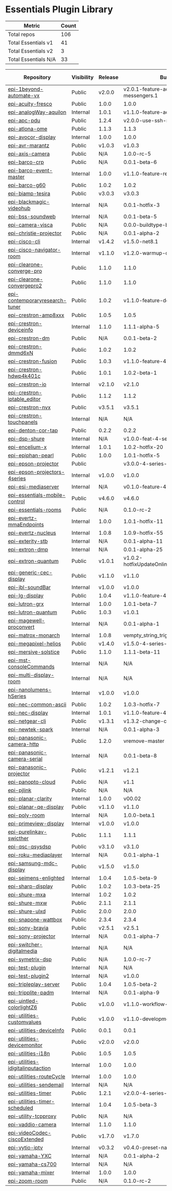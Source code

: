 # Essentials Plugin Library

| Metric                 | Count |
|------------------------|-------|
| Total repos            | 106 |
| Total Essentials v1    | 41 |
| Total Essentials v2    | 3 |
| Total Essentials N/A   | 33 |


| Repository                          | Visibility | Release | Build Output | Min Essentials |
|-------------------------------------|------------|---------|--------------|----------------|
| [epi-1beyond-automate-vx](https://github.com/PepperDash/epi-1beyond-automate-vx) | Public | v2.0.0 | v2.0.1-feature-add-interfaces-and-messengers.1 | 2.0.0 |
| [epi-acuity-fresco](https://github.com/PepperDash/epi-acuity-fresco) | Public | 1.0.0 | 1.0.0 | 1.9.7 |
| [epi-analogWay-aquilon](https://github.com/PepperDash/epi-analogWay-aquilon) | Internal | 1.0.1 | v1.1.0-feature-add-messenger.3 | N/A |
| [epi-apc-pdu](https://github.com/PepperDash/epi-apc-pdu) | Public | 1.2.4 | v2.0.0-use-ssh-net-4-series.1 | 1.15.0 |
| [epi-atlona-ome](https://github.com/PepperDash/epi-atlona-ome) | Public | 1.1.3 | 1.1.3 | 1.13.4 |
| [epi-avocor-display](https://github.com/PepperDash/epi-avocor-display) | Internal | 1.0.0 | 1.0.0 | 1.9.5 |
| [epi-avr-marantz](https://github.com/PepperDash/epi-avr-marantz) | Public | v1.0.3 | v1.0.3 | 2.4.4 |
| [epi-axis-camera](https://github.com/PepperDash/epi-axis-camera) | Public | N/A | 1.0.0-rc-5 | N/A |
| [epi-barco-crp](https://github.com/PepperDash/epi-barco-crp) | Public | N/A | 0.0.1-beta-6 | 1.10.0 |
| [epi-barco-event-master](https://github.com/PepperDash/epi-barco-event-master) | Internal | 1.0.0 | v1.1.0-feature-replace-http.5 | 1.9.7 |
| [epi-barco-g60](https://github.com/PepperDash/epi-barco-g60) | Public | 1.0.2 | 1.0.2 | 1.10.3 |
| [epi-biamp-tesira](https://github.com/PepperDash/epi-biamp-tesira) | Public | v3.0.3 | v3.0.3 | 1.8.1 |
| [epi-blackmagic-videohub](https://github.com/PepperDash/epi-blackmagic-videohub) | Internal | N/A | 0.0.1-hotfix-3 | 1.6.4 |
| [epi-bss-soundweb](https://github.com/PepperDash/epi-bss-soundweb) | Internal | N/A | 0.0.1-beta-5 | N/A |
| [epi-camera-visca](https://github.com/PepperDash/epi-camera-visca) | Public | N/A | 0.0.0-buildtype-buildnumber | 1.7.5 |
| [epi-christie-projector](https://github.com/PepperDash/epi-christie-projector) | Public | N/A | 0.0.1-alpha-2 | 1.10.3 |
| [epi-cisco-cli](https://github.com/PepperDash/epi-cisco-cli) | Internal | v1.4.2 | v1.5.0-net8.1 | 2.0.0 |
| [epi-cisco-navigator-room](https://github.com/PepperDash/epi-cisco-navigator-room) | Internal | v1.1.0 | v1.2.0-warmup-cooldown-issues.4 | N/A |
| [epi-clearone-converge-pro](https://github.com/PepperDash/epi-clearone-converge-pro) | Public | 1.1.0 | 1.1.0 | 1.8.4 |
| [epi-clearone-convergepro2](https://github.com/PepperDash/epi-clearone-convergepro2) | Public | 1.1.0 | 1.1.0 | 1.13.4 |
| [epi-contemporaryresearch-tuner](https://github.com/PepperDash/epi-contemporaryresearch-tuner) | Public | 1.0.2 | v1.1.0-feature-devicePresetsModel.3 | 1.7.6 |
| [epi-crestron-amp8xxx](https://github.com/PepperDash/epi-crestron-amp8xxx) | Public | 1.0.5 | 1.0.5 | 1.7.5 |
| [epi-crestron-deviceinfo](https://github.com/PepperDash/epi-crestron-deviceinfo) | Internal | 1.1.0 | 1.1.1-alpha-5 | 1.13.4 |
| [epi-crestron-dm](https://github.com/PepperDash/epi-crestron-dm) | Public | N/A | 0.0.1-beta-2 | 1.6.4 |
| [epi-crestron-dmmd6xN](https://github.com/PepperDash/epi-crestron-dmmd6xN) | Public | 1.0.2 | 1.0.2 | N/A |
| [epi-crestron-fusion](https://github.com/PepperDash/epi-crestron-fusion) | Public | 1.0.3 | v1.1.0-feature-4-series.2 | 1.5.5 |
| [epi-crestron-hdwp4k401c](https://github.com/PepperDash/epi-crestron-hdwp4k401c) | Public | 1.0.1 | 1.0.2-beta-1 | N/A |
| [epi-crestron-io](https://github.com/PepperDash/epi-crestron-io) | Internal | v2.1.0 | v2.1.0 | 2.0.0 |
| [epi-crestron-iptable_editor](https://github.com/PepperDash/epi-crestron-iptable_editor) | Public | 1.1.2 | 1.1.2 | 1.6.7 |
| [epi-crestron-nvx](https://github.com/PepperDash/epi-crestron-nvx) | Public | v3.5.1 | v3.5.1 | N/A |
| [epi-crestron-touchpanels](https://github.com/PepperDash/epi-crestron-touchpanels) | Internal | N/A | N/A | 1.7.5 |
| [epi-denton-cor-tap](https://github.com/PepperDash/epi-denton-cor-tap) | Public | 0.2.2 | 0.2.2 | 1.9.0 |
| [epi-dsp-shure](https://github.com/PepperDash/epi-dsp-shure) | Internal | N/A | v1.0.0-feat-4-series-only-plugin.3 | 1.6.4 |
| [epi-encelium-x](https://github.com/PepperDash/epi-encelium-x) | Internal | 1.0.1 | 1.0.2-hotfix-20 | 1.10.4 |
| [epi-epiphan-pearl](https://github.com/PepperDash/epi-epiphan-pearl) | Public | 1.0.0 | 1.0.1-hotfix-5 | 1.12.8 |
| [epi-epson-projector](https://github.com/PepperDash/epi-epson-projector) | Public |  | v3.0.0-4-series-updates.3 | 1.8.1 |
| [epi-epson-projectors-4series](https://github.com/PepperDash/epi-epson-projectors-4series) | Internal | v1.0.0 | v1.0.0 | 2.0.0 |
| [epi-esi-mediaserver](https://github.com/PepperDash/epi-esi-mediaserver) | Internal | N/A | v0.1.0-feature-4-series.2 | 1.15.5 |
| [epi-essentials-mobile-control](https://github.com/PepperDash/epi-essentials-mobile-control) | Public | v4.6.0 | v4.6.0 | 1.12.5 |
| [epi-essentials-rooms](https://github.com/PepperDash/epi-essentials-rooms) | Public | N/A | 0.1.0-rc-2 | 1.6.4 |
| [epi-evertz-mmaEndpoints](https://github.com/PepperDash/epi-evertz-mmaEndpoints) | Internal | 1.0.0 | 1.0.1-hotfix-11 | 1.15.2 |
| [epi-evertz-nucleus](https://github.com/PepperDash/epi-evertz-nucleus) | Internal | 1.0.8 | 1.0.9-hotfix-55 | 1.9.5 |
| [epi-exterity-stb](https://github.com/PepperDash/epi-exterity-stb) | Internal | N/A | 0.0.1-alpha-11 | 1.6.4 |
| [epi-extron-dmp](https://github.com/PepperDash/epi-extron-dmp) | Internal | N/A | 0.0.1-alpha-25 | 1.8.4 |
| [epi-extron-quantum](https://github.com/PepperDash/epi-extron-quantum) | Public | v1.0.1 | v1.0.2-hotfixUpdateOnlineOnResponseReceived.1 | 1.13.3 |
| [epi-generic-cec-display](https://github.com/PepperDash/epi-generic-cec-display) | Public | v1.1.0 | v1.1.0 | 1.6.7 |
| [epi-jbl-soundBar](https://github.com/PepperDash/epi-jbl-soundBar) | Internal | v1.0.0 | v1.0.0 | 2.0.0 |
| [epi-lg-display](https://github.com/PepperDash/epi-lg-display) | Public | 1.0.4 | v1.1.0-feature-4-series.9 | 1.8.0 |
| [epi-lutron-grx](https://github.com/PepperDash/epi-lutron-grx) | Internal | 1.0.0 | 1.0.1-beta-7 | 1.6.1 |
| [epi-lutron-quantum](https://github.com/PepperDash/epi-lutron-quantum) | Public | 1.0.3 | v1.0.1 | N/A |
| [epi-magewell-proconvert](https://github.com/PepperDash/epi-magewell-proconvert) | Internal | N/A | 0.0.1-alpha-1 | 1.15.3 |
| [epi-matrox-monarch](https://github.com/PepperDash/epi-matrox-monarch) | Internal | 1.0.8 | vempty_string_triggers_config_update | 1.7.4 |
| [epi-megapixel-helios](https://github.com/PepperDash/epi-megapixel-helios) | Public | v1.4.0 | v1.5.0-4-series-updates.2 | 1.16.0 |
| [epi-mersive-solstice](https://github.com/PepperDash/epi-mersive-solstice) | Public | 1.1.0 | 1.1.1-beta-11 | 1.8.0 |
| [epi-mst-consoleCommands](https://github.com/PepperDash/epi-mst-consoleCommands) | Internal | N/A | N/A | 1.6.4 |
| [epi-multi-display-room](https://github.com/PepperDash/epi-multi-display-room) | Internal | N/A | N/A | 1.6.4 |
| [epi-nanolumens-hSeries](https://github.com/PepperDash/epi-nanolumens-hSeries) | Internal | v1.0.0 | v1.0.0 | 2.0.0 |
| [epi-nec-common-ascii](https://github.com/PepperDash/epi-nec-common-ascii) | Public | 1.0.2 | 1.0.3-hotfix-7 | 1.6.5 |
| [epi-nec-display](https://github.com/PepperDash/epi-nec-display) | Internal | 1.0.1 | v1.1.0-feature-4-series.12 | N/A |
| [epi-netgear-cli](https://github.com/PepperDash/epi-netgear-cli) | Public | v1.3.1 | v1.3.2-change-connection.1 | 2.0.0 |
| [epi-newtek-spark](https://github.com/PepperDash/epi-newtek-spark) | Internal | N/A | 0.0.1-alpha-3 | 1.6.4 |
| [epi-panasonic-camera-http](https://github.com/PepperDash/epi-panasonic-camera-http) | Public | 1.2.0 | vremove-master | 1.8.5 |
| [epi-panasonic-camera-serial](https://github.com/PepperDash/epi-panasonic-camera-serial) | Internal | N/A | 0.0.1-beta-8 | N/A |
| [epi-panasonic-projector](https://github.com/PepperDash/epi-panasonic-projector) | Public | v1.2.1 | v1.2.1 | 2.0.0 |
| [epi-panopto-cloud](https://github.com/PepperDash/epi-panopto-cloud) | Public | N/A | v1.1 | 1.12.8 |
| [epi-pjlink](https://github.com/PepperDash/epi-pjlink) | Public | N/A | N/A | 1.8.1 |
| [epi-planar-clarity](https://github.com/PepperDash/epi-planar-clarity) | Internal | 1.0.0 | v00.02 | 1.11.1 |
| [epi-planar-qe-display](https://github.com/PepperDash/epi-planar-qe-display) | Public | v1.1.0 | v1.1.0 | 1.11.1 |
| [epi-poly-room](https://github.com/PepperDash/epi-poly-room) | Internal | N/A | 1.0.0-beta.1 | 1.11.0 |
| [epi-primeview-display](https://github.com/PepperDash/epi-primeview-display) | Internal | v1.0.0 | v1.0.0 | 1.6.7 |
| [epi-purelinkav-swicther](https://github.com/PepperDash/epi-purelinkav-swicther) | Public | 1.1.1 | 1.1.1 | 1.5.5 |
| [epi-qsc-qsysdsp](https://github.com/PepperDash/epi-qsc-qsysdsp) | Public | v3.1.0 | v3.1.0 | 2.0.0 |
| [epi-roku-mediaplayer](https://github.com/PepperDash/epi-roku-mediaplayer) | Internal | N/A | 0.0.1-alpha-1 | 1.5.5 |
| [epi-samsung-mdc-display](https://github.com/PepperDash/epi-samsung-mdc-display) | Public | v1.5.0 | v1.5.0 | 1.16.1 |
| [epi-seimens-enlighted](https://github.com/PepperDash/epi-seimens-enlighted) | Internal | 1.0.4 | 1.0.5-beta-9 | 1.9.7 |
| [epi-sharp-display](https://github.com/PepperDash/epi-sharp-display) | Public | 1.0.2 | 1.0.3-beta-25 | 1.9.1 |
| [epi-shure-mxa](https://github.com/PepperDash/epi-shure-mxa) | Internal | 1.0.2 | 1.0.2 | 1.7.5 |
| [epi-shure-mxw](https://github.com/PepperDash/epi-shure-mxw) | Public | 2.1.1 | 2.1.1 | 1.6.6 |
| [epi-shure-ulxd](https://github.com/PepperDash/epi-shure-ulxd) | Public | 2.0.0 | 2.0.0 | 1.12.0 |
| [epi-snapone-wattbox](https://github.com/PepperDash/epi-snapone-wattbox) | Public | 2.3.4 | 2.3.4 | 1.12.2 |
| [epi-sony-bravia](https://github.com/PepperDash/epi-sony-bravia) | Public | v2.5.1 | v2.5.1 | 2.4.7 |
| [epi-sony-projector](https://github.com/PepperDash/epi-sony-projector) | Internal | N/A | 0.0.1-alpha-7 | 1.6.4 |
| [epi-switcher-digitalmedia](https://github.com/PepperDash/epi-switcher-digitalmedia) | Internal | N/A | N/A | 1.6.4 |
| [epi-symetrix-dsp](https://github.com/PepperDash/epi-symetrix-dsp) | Public | N/A | 1.0.0-rc-7 | N/A |
| [epi-test-plugin](https://github.com/PepperDash/epi-test-plugin) | Internal | N/A | N/A | 1.6.4 |
| [epi-test-plugin2](https://github.com/PepperDash/epi-test-plugin2) | Internal | N/A | v1.0.0 | 1.6.4 |
| [epi-tripleplay-server](https://github.com/PepperDash/epi-tripleplay-server) | Public | 1.0.4 | 1.0.5-beta-2 | 1.9.1 |
| [epi-tripplite-padm](https://github.com/PepperDash/epi-tripplite-padm) | Internal | N/A | 0.0.1-alpha-9 | N/A |
| [epi-uintled-colorlightZ6](https://github.com/PepperDash/epi-uintled-colorlightZ6) | Public | v1.0.0 | v1.1.0-workflow-updates.21 | 1.5.5 |
| [epi-utilities-customvalues](https://github.com/PepperDash/epi-utilities-customvalues) | Public | v1.0.0 | v1.1.0-development.1 | 1.10.0 |
| [epi-utilities-deviceInfo](https://github.com/PepperDash/epi-utilities-deviceInfo) | Public | 0.0.1 | 0.0.1 | 1.6.4 |
| [epi-utilities-devicemonitor](https://github.com/PepperDash/epi-utilities-devicemonitor) | Public | v2.0.0 | v2.0.0 | 2.4.4 |
| [epi-utilities-i18n](https://github.com/PepperDash/epi-utilities-i18n) | Public | 1.0.5 | 1.0.5 | 1.6.4 |
| [epi-utilities-idigitalinputaction](https://github.com/PepperDash/epi-utilities-idigitalinputaction) | Internal | 1.0.0 | 1.0.0 | 1.9.1 |
| [epi-utilities-routeCycle](https://github.com/PepperDash/epi-utilities-routeCycle) | Internal | 1.0.0 | 1.0.0 | 1.15.2 |
| [epi-utilities-sendemail](https://github.com/PepperDash/epi-utilities-sendemail) | Internal | N/A | N/A | 1.10.1 |
| [epi-utilities-timer](https://github.com/PepperDash/epi-utilities-timer) | Public | 1.2.1 | v2.0.0-4-series-updates.3 | 1.16.0 |
| [epi-utilities-timer-scheduled](https://github.com/PepperDash/epi-utilities-timer-scheduled) | Internal | 1.0.4 | 1.0.5-beta-3 | 1.9.0 |
| [epi-utility-tcpproxy](https://github.com/PepperDash/epi-utility-tcpproxy) | Public | N/A | N/A | 1.6.4 |
| [epi-vaddio-camera](https://github.com/PepperDash/epi-vaddio-camera) | Internal | 1.1.0 | 1.1.0 | 1.10.3 |
| [epi-videoCodec-ciscoExtended](https://github.com/PepperDash/epi-videoCodec-ciscoExtended) | Public | v1.7.0 | v1.7.0 | 1.15.2 |
| [epi-vytio-iptv](https://github.com/PepperDash/epi-vytio-iptv) | Internal | v0.3.2 | v0.4.0-preset-name-feedbacks.1 | 1.16.1 |
| [epi-yamaha-YXC](https://github.com/PepperDash/epi-yamaha-YXC) | Internal | N/A | 0.0.1-alpha-2 | 1.10.2 |
| [epi-yamaha-cs700](https://github.com/PepperDash/epi-yamaha-cs700) | Internal | N/A | N/A | N/A |
| [epi-yamaha-mixer](https://github.com/PepperDash/epi-yamaha-mixer) | Internal | 1.0.0 | 1.0.0 | 1.6.2 |
| [epi-zoom-room](https://github.com/PepperDash/epi-zoom-room) | Public | N/A | 0.1.0-rc-2 | 1.6.4 |
